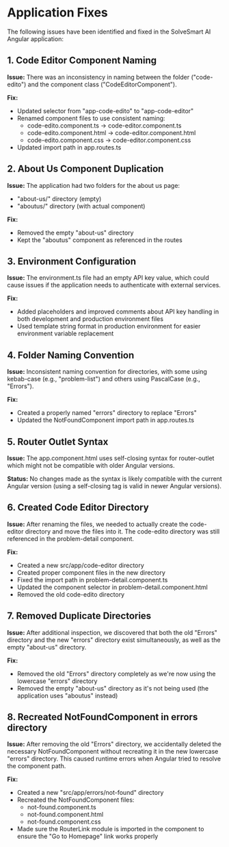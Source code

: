 # Application Fixes

The following issues have been identified and fixed in the SolveSmart AI Angular application:

## 1. Code Editor Component Naming

**Issue:** There was an inconsistency in naming between the folder ("code-edito") and the component class ("CodeEditorComponent").

**Fix:**

- Updated selector from "app-code-edito" to "app-code-editor"
- Renamed component files to use consistent naming:
  - code-edito.component.ts → code-editor.component.ts
  - code-edito.component.html → code-editor.component.html
  - code-edito.component.css → code-editor.component.css
- Updated import path in app.routes.ts

## 2. About Us Component Duplication

**Issue:** The application had two folders for the about us page:

- "about-us/" directory (empty)
- "aboutus/" directory (with actual component)

**Fix:**

- Removed the empty "about-us" directory
- Kept the "aboutus" component as referenced in the routes

## 3. Environment Configuration

**Issue:** The environment.ts file had an empty API key value, which could cause issues if the application needs to authenticate with external services.

**Fix:**

- Added placeholders and improved comments about API key handling in both development and production environment files
- Used template string format in production environment for easier environment variable replacement

## 4. Folder Naming Convention

**Issue:** Inconsistent naming convention for directories, with some using kebab-case (e.g., "problem-list") and others using PascalCase (e.g., "Errors").

**Fix:**

- Created a properly named "errors" directory to replace "Errors"
- Updated the NotFoundComponent import path in app.routes.ts

## 5. Router Outlet Syntax

**Issue:** The app.component.html uses self-closing syntax for router-outlet which might not be compatible with older Angular versions.

**Status:** No changes made as the syntax is likely compatible with the current Angular version (using a self-closing tag is valid in newer Angular versions).

## 6. Created Code Editor Directory

**Issue:** After renaming the files, we needed to actually create the code-editor directory and move the files into it. The code-edito directory was still referenced in the problem-detail component.

**Fix:**

- Created a new src/app/code-editor directory
- Created proper component files in the new directory
- Fixed the import path in problem-detail.component.ts
- Updated the component selector in problem-detail.component.html
- Removed the old code-edito directory

## 7. Removed Duplicate Directories

**Issue:** After additional inspection, we discovered that both the old "Errors" directory and the new "errors" directory exist simultaneously, as well as the empty "about-us" directory.

**Fix:**

- Removed the old "Errors" directory completely as we're now using the lowercase "errors" directory
- Removed the empty "about-us" directory as it's not being used (the application uses "aboutus" instead)

## 8. Recreated NotFoundComponent in errors directory

**Issue:** After removing the old "Errors" directory, we accidentally deleted the necessary NotFoundComponent without recreating it in the new lowercase "errors" directory. This caused runtime errors when Angular tried to resolve the component path.

**Fix:**

- Created a new "src/app/errors/not-found" directory
- Recreated the NotFoundComponent files:
  - not-found.component.ts
  - not-found.component.html
  - not-found.component.css
- Made sure the RouterLink module is imported in the component to ensure the "Go to Homepage" link works properly

